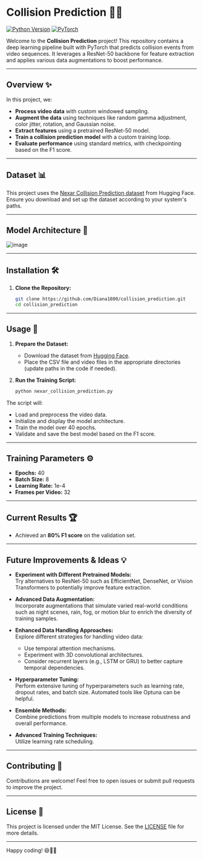 # Collision Prediction 🚗💥

[![Python Version](https://img.shields.io/badge/python-3.8%2B-blue)](https://www.python.org/)
[![PyTorch](https://img.shields.io/badge/PyTorch-1.7+-orange)](https://pytorch.org/)

Welcome to the **Collision Prediction** project! This repository contains a deep learning pipeline built with PyTorch that predicts collision events from video sequences. It leverages a ResNet-50 backbone for feature extraction and applies various data augmentations to boost performance.

---

## Overview ✨

In this project, we:
- **Process video data** with custom windowed sampling.
- **Augment the data** using techniques like random gamma adjustment, color jitter, rotation, and Gaussian noise.
- **Extract features** using a pretrained ResNet-50 model.
- **Train a collision prediction model** with a custom training loop.
- **Evaluate performance** using standard metrics, with checkpointing based on the F1 score.

---

## Dataset 📊

This project uses the [Nexar Collision Prediction dataset](https://huggingface.co/datasets/nexar-ai/nexar_collision_prediction) from Hugging Face. 
Ensure you download and set up the dataset according to your system's paths.

---

## Model Architecture 🧠

![image](https://github.com/user-attachments/assets/96a75f61-dd89-49b8-9032-12896bea042a)


---

## Installation 🛠️

1. **Clone the Repository:**
    ```bash
    git clone https://github.com/Diana1800/collision_prediction.git
    cd collision_prediction
    ```

---

## Usage 🚀

1. **Prepare the Dataset:**
   - Download the dataset from [Hugging Face](https://huggingface.co/datasets/nexar-ai/nexar_collision_prediction).
   - Place the CSV file and video files in the appropriate directories (update paths in the code if needed).

2. **Run the Training Script:**
    ```bash
    python nexar_collision_prediction.py
    ```

The script will:
- Load and preprocess the video data.
- Initialize and display the model architecture.
- Train the model over 40 epochs.
- Validate and save the best model based on the F1 score.

---

## Training Parameters ⚙️

- **Epochs:** 40
- **Batch Size:** 8
- **Learning Rate:** 1e-4
- **Frames per Video:** 32

---

## Current Results 🏆

- Achieved an **80% F1 score** on the validation set.

---

## Future Improvements & Ideas 💡

- **Experiment with Different Pretrained Models:**  
  Try alternatives to ResNet-50 such as EfficientNet, DenseNet, or Vision Transformers to potentially improve feature extraction.
  
- **Advanced Data Augmentation:**  
  Incorporate augmentations that simulate varied real-world conditions such as night scenes, rain, fog, or motion blur to enrich the diversity of training samples.
  
- **Enhanced Data Handling Approaches:**  
  Explore different strategies for handling video data:
  - Use temporal attention mechanisms.
  - Experiment with 3D convolutional architectures.
  - Consider recurrent layers (e.g., LSTM or GRU) to better capture temporal dependencies.
  
- **Hyperparameter Tuning:**  
  Perform extensive tuning of hyperparameters such as learning rate, dropout rates, and batch size. Automated tools like Optuna can be helpful.
  
- **Ensemble Methods:**  
  Combine predictions from multiple models to increase robustness and overall performance.
  
- **Advanced Training Techniques:**  
  Utilize learning rate scheduling.

---

## Contributing 🤝

Contributions are welcome! Feel free to open issues or submit pull requests to improve the project.

---

## License 📄

This project is licensed under the MIT License. See the [LICENSE](LICENSE) file for more details.

---

Happy coding! 😄🚗💥
